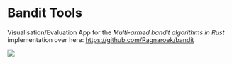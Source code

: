 # Bandit Tools

Visualisation/Evaluation App for the *Multi-armed bandit algorithms in Rust* implementation 
over here: https://github.com/Ragnaroek/bandit

![](https://image.ibb.co/iXR8QT/teaser_img.png)
